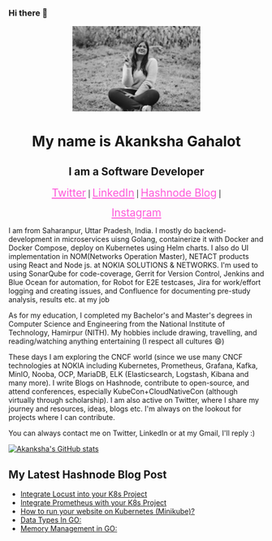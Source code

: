 ### Hi there 👋

<!--
**enraiha0307/enraiha0307** is a ✨ _special_ ✨ repository because its `README.md` (this file) appears on your GitHub profile.

<!-- ![11](https://user-images.githubusercontent.com/26249973/109674672-1ce84c80-7b9d-11eb-865b-7ccafa06e87f.png) -->
<div align="center">
<img src="./imgs/hero6000989kb.jpeg" style="width:50%;">

<h1>My name is Akanksha Gahalot</h1>
<h2> I am a Software Developer</h2>


<!-- <a href="https://enraiha0307.github.io/Akanksha-Gahalot/" style="color:#FF58DA; font-size:1.3rem;">Portfolio</a> | -->
<a href="https://twitter.com/AkankshaGahalot" style="color:#FF58DA; font-size:1.3rem;">Twitter</a> |
<a href="https://www.linkedin.com/in/akanksha-gahalot-0307/" style="color:#FF58DA; font-size:1.3rem;">LinkedIn</a> |
<a href="https://akku.hashnode.dev/" style="color:#FF58DA; font-size:1.3rem;">Hashnode Blog</a> |
<!-- <a href="https://dribbble.com/Akku_0307" style="color:#FF58DA; font-size:1.3rem;">Dribble</a> | -->
<a href="https://www.instagram.com/akku_0307/" style="color:#FF58DA; font-size:1.3rem;">Instagram</a>




<div align="left">

<p>I am from Saharanpur, Uttar Pradesh, India. I mostly do backend-development in microservices uisng Golang, containerize it with Docker and Docker Compose, deploy on Kubernetes using Helm charts. I also do UI implementation in NOM(Networks Operation Master), NETACT products using React and Node js. at NOKIA SOLUTIONS & NETWORKS.
I'm used to using SonarQube for code-coverage, Gerrit for Version Control, Jenkins and Blue Ocean for automation, for Robot for E2E testcases, Jira for work/effort logging and creating issues, and Confluence for documenting pre-study analysis, results etc. at my job</p>
  
<p>As for my education, I completed my Bachelor's and Master's degrees in Computer Science and Engineering from the National Institute of Technology, Hamirpur (NITH). My hobbies include drawing, travelling, and reading/watching anything entertaining (I respect all cultures 😄) </p>
  
<p>These days I am exploring the CNCF world (since we use many CNCF technologies at NOKIA including Kubernetes, Prometheus, Grafana, Kafka, MinIO, Nooba, OCP, MariaDB, ELK (Elasticsearch, Logstash, Kibana and many more). I write Blogs on Hashnode, contribute to open-source, and attend conferences, especially KubeCon+CloudNativeCon (although virtually through scholarship). I am also active on Twitter, where I share my journey and resources, ideas, blogs etc. I'm always on the lookout for projects where I can contribute.<p>
  
<p>  You can always contact me on Twitter, LinkedIn or at my Gmail, I'll reply :)</p>
  </div>
</div>
<!-- <img align=left src="https://github-readme-stats.vercel.app/api?username=enraiha0307&show_icons=true&title_color=BCB6FF&bg_color=0D1117&text_color=F1F5F2&icon_color=BCB6FF" /> -->

[![Akanksha's GitHub stats](https://github-readme-stats.vercel.app/api?username=enraiha0307&show_icons=true&title_color=BCB6FF&bg_color=0D1117&text_color=F1F5F2&icon_color=BCB6FF)](https://github-readme-stats-eg6i.vercel.app)

## My Latest Hashnode Blog Post
<!-- HASHNODE:START -->
- [Integrate Locust into your K8s Project](https://akku.hashnode.dev/integrate-locust-into-your-k8s-project)
- [Integrate Prometheus with your K8s Project](https://akku.hashnode.dev/integrate-prometheus-with-your-k8s-project)
- [How to run your website on Kubernetes &lpar;Minikube&rpar;?](https://akku.hashnode.dev/how-to-run-your-website-on-kubernetes-minikube)
- [Data Types In GO:](https://akku.hashnode.dev/data-types-in-go)
- [Memory Management in GO:](https://akku.hashnode.dev/memory-management-in-go)
<!-- HASHNODE:END -->








